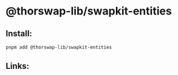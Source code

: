 # @thorswap-lib/swapkit-entities

## Install:

```bash
pnpm add @thorswap-lib/swapkit-entities
```

## Links:
